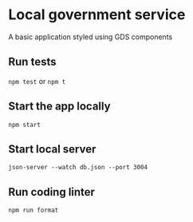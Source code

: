 # Local government service

A basic application styled using GDS components

## Run tests

`npm test` or `npm t`

## Start the app locally

`npm start`

## Start local server

`json-server --watch db.json --port 3004`

## Run coding linter

`npm run format`
